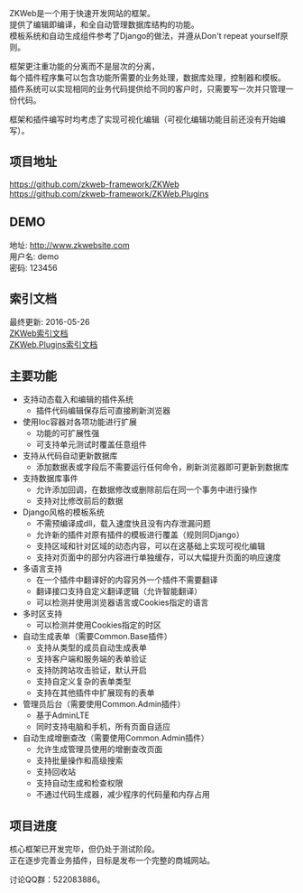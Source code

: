 ZKWeb是一个用于快速开发网站的框架。<br/>
提供了编辑即编译，和全自动管理数据库结构的功能。<br/>
模板系统和自动生成组件参考了Django的做法，并遵从Don't repeat yourself原则。<br/>

框架更注重功能的分离而不是层次的分离，<br/>
每个插件程序集可以包含功能所需要的业务处理，数据库处理，控制器和模板。<br/>
插件系统可以实现相同的业务代码提供给不同的客户时，只需要写一次并只管理一份代码。<br/>

框架和插件编写时均考虑了实现可视化编辑（可视化编辑功能目前还没有开始编写）。<br/>

### <h2>项目地址</h2>

<a href="https://github.com/zkweb-framework/ZKWeb" target="_blank">https://github.com/zkweb-framework/ZKWeb</a></br>
<a href="https://github.com/zkweb-framework/ZKWeb.Plugins" target="_blank">https://github.com/zkweb-framework/ZKWeb.Plugins</a>

### <h2>DEMO</h2>

地址: <a href="http://www.zkwebsite.com" target="_blank">http://www.zkwebsite.com</a><br/>
用户名: demo<br/>
密码: 123456<br/>

### <h2>索引文档</h2>

最终更新: 2016-05-26<br/>
<a href="../references/zkweb/html/annotated.html" target="_blank">ZKWeb索引文档</a></br>
<a href="../references/zkweb.plugins/html/annotated.html" target="_blank">ZKWeb.Plugins索引文档</a>

### <h2>主要功能</h2>

* 支持动态载入和编辑的插件系统
	* 插件代码编辑保存后可直接刷新浏览器
* 使用Ioc容器对各项功能进行扩展
	* 功能的可扩展性强
	* 可支持单元测试时覆盖任意组件
* 支持从代码自动更新数据库
	* 添加数据表或字段后不需要运行任何命令，刷新浏览器即可更新到数据库
* 支持数据库事件
	* 允许添加回调，在数据修改或删除前后在同一个事务中进行操作
	* 支持对比修改前后的数据
* Django风格的模板系统
	* 不需预编译成dll，载入速度快且没有内存泄漏问题
	* 允许新的插件对原有插件的模板进行覆盖（规则同Django）
	* 支持区域和针对区域的动态内容，可以在这基础上实现可视化编辑
	* 支持对页面中的部分内容进行单独缓存，可以大幅提升页面的响应速度
* 多语言支持
	* 在一个插件中翻译好的内容另外一个插件不需要翻译
	* 翻译接口支持自定义翻译逻辑（允许智能翻译）
	* 可以检测并使用浏览器语言或Cookies指定的语言
* 多时区支持
	* 可以检测并使用Cookies指定的时区
* 自动生成表单（需要Common.Base插件）
	* 支持从类型的成员自动生成表单
	* 支持客户端和服务端的表单验证
	* 支持防跨站攻击验证，默认开启
	* 支持自定义复杂的表单类型
	* 支持在其他插件中扩展现有的表单
* 管理员后台（需要使用Common.Admin插件）
	* 基于AdminLTE
	* 同时支持电脑和手机，所有页面自适应
* 自动生成增删查改（需要使用Common.Admin插件）
	* 允许生成管理员使用的增删查改页面
	* 支持批量操作和高级搜索
	* 支持回收站
	* 支持自动生成和检查权限
	* 不通过代码生成器，减少程序的代码量和内存占用

### <h2>项目进度</h2>

核心框架已开发完毕，但仍处于测试阶段。</br>
正在逐步完善业务插件，目标是发布一个完整的商城网站。

讨论QQ群：522083886。

